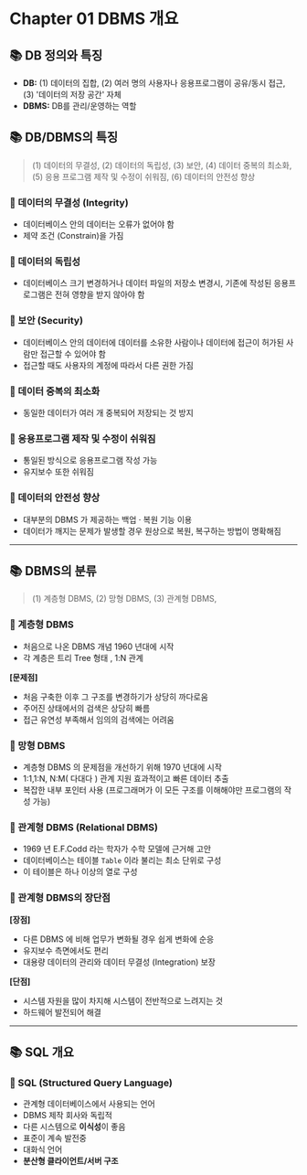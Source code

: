 # Chapter 01 DBMS 개요

## 📚 DB 정의와 특징
- **DB:** (1) 데이터의 집합, (2) 여러 명의 사용자나 응용프로그램이 공유/동시 접근, (3) '데이터의 저장 공간' 자체
- **DBMS:** DB를 관리/운영하는 역할

## 📚 DB/DBMS의 특징
> (1) 데이터의 무결성, (2) 데이터의 독립성, (3) 보안, (4) 데이터 중복의 최소화, (5) 응용 프로그램 제작 및 수정이 쉬워짐, (6) 데이터의 안전성 향상

### 📖 데이터의 무결성 (Integrity)
- 데이터베이스 안의 데이터는 오류가 없어야 함
- 제약 조건 (Constrain)을 가짐

### 📖 데이터의 독립성
- 데이터베이스 크기 변경하거나 데이터 파일의 저장소 변경시, 기존에 작성된 응용프로그램은 전혀 영향을 받지 않아야 함

### 📖 보안 (Security)
- 데이터베이스 안의 데이터에 데이터를 소유한 사람이나 데이터에 접근이 허가된 사람만 접근할 수 있어야 함
- 접근할 때도 사용자의 계정에 따라서 다른 권한 가짐

### 📖 데이터 중복의 최소화
- 동일한 데이터가 여러 개 중복되어 저장되는 것 방지

### 📖 응용프로그램 제작 및 수정이 쉬워짐
- 통일된 방식으로 응용프로그램 작성 가능
- 유지보수 또한 쉬워짐

### 📖 데이터의 안전성 향상
- 대부분의 DBMS 가 제공하는 백업 · 복원 기능 이용
- 데이터가 깨지는 문제가 발생할 경우 원상으로 복원, 복구하는 방법이 명확해짐

---

## 📚 DBMS의 분류
> (1) 계층형 DBMS, (2) 망형 DBMS, (3) 관계형 DBMS,

### 📖 계층형 DBMS
- 처음으로 나온 DBMS 개념 1960 년대에 시작
- 각 계층은 트리 Tree 형태 , 1:N 관계

**[문제점]**
- 처음 구축한 이후 그 구조를 변경하기가 상당히 까다로움
- 주어진 상태에서의 검색은 상당히 빠름
- 접근 유연성 부족해서 임의의 검색에는 어려움

### 📖 망형 DBMS
- 계층형 DBMS 의 문제점을 개선하기 위해 1970 년대에 시작
- 1:1,1:N, N:M( 다대다 ) 관계 지원 효과적이고 빠른 데이터 추출
- 복잡한 내부 포인터 사용 (프로그래머가 이 모든 구조를 이해해야만 프로그램의 작성 가능)


### 📖 관계형 DBMS (Relational DBMS)
- 1969 년 E.F.Codd 라는 학자가 수학 모델에 근거해 고안
- 데이터베이스는 테이블 `Table` 이라 불리는 최소 단위로 구성
- 이 테이블은 하나 이상의 열로 구성

### 📑 관계형 DBMS의 장단점
**[장점]**
- 다른 DBMS 에 비해 업무가 변화될 경우 쉽게 변화에 순응
- 유지보수 측면에서도 편리
- 대용량 데이터의 관리와 데이터 무결성 (Integration) 보장

**[단점]**
- 시스템 자원을 많이 차지해 시스템이 전반적으로 느려지는 것
- 하드웨어 발전되어 해결

---

## 📚 SQL 개요
### 📖 SQL (Structured Query Language)
- 관계형 데이터베이스에서 사용되는 언어
- DBMS 제작 회사와 독립적
- 다른 시스템으로 **이식성**이 좋음
- 표준이 계속 발전중
- 대화식 언어
- **분산형 클라이언트/서버 구조**
